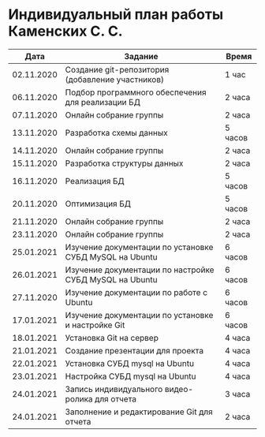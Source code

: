 # Индивидуальный план работы Каменских С. С.

| Дата           | Задание                                                            | Время     |
|----------------|--------------------------------------------------------------------|-----------|
| 02.11.2020     | Создание git-репозитория (добавление участников)                   | 1 час     |
| 06.11.2020     | Подбор программного обеспечения для реализации БД                  | 2 часа    |
| 07.11.2020     | Онлайн собрание группы                                             | 2 часа    |
| 13.11.2020     | Разработка схемы данных                                            | 5 часов   |
| 14.11.2020     | Онлайн собрание группы                                             | 2 часа    |
| 15.11.2020     | Разработка структуры данных                                        | 2 часа    |
| 16.11.2020     | Реализация БД                                                      | 5 часов   |
| 20.11.2020     | Оптимизация БД                                                     | 5 часов   |
| 21.11.2020     | Онлайн собрание группы                                             | 2 часа    |
| 23.11.2020     | Онлайн собрание группы                                             | 2 часа    |
| 25.01.2021     | Изучение документации по установке СУБД MySQL на Ubuntu            | 6 часов   |
| 26.01.2021     | Изучение документации по настройке СУБД MySQL на Ubuntu            | 6 часов   |
| 27.11.2020     | Изучение документации по работе с Ubuntu                           | 6 часов   |
| 17.01.2021     | Изучение документации по установке и настройке Git                 | 6 часов   |
| 18.01.2021     | Установка Git на сервер                                            | 4 часа    |
| 21.01.2021     | Создание презентации для проекта                                   | 4 часа    |
| 22.01.2021     | Установка СУБД mysql на Ubuntu                                     | 4 часа    |
| 23.01.2021     | Настройка СУБД mysql на Ubuntu                                     | 4 часа    |
| 24.01.2021     | Запись индивидуального видео-ролика для отчета                     | 3 часа    |
| 24.01.2021     | Заполнение и редактирование Git для отчета                         | 2 часа    |
